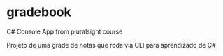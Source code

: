 # gradebook
C# Console App from pluralsight course

Projeto de uma grade de notas que roda via CLI para aprendizado de C#
